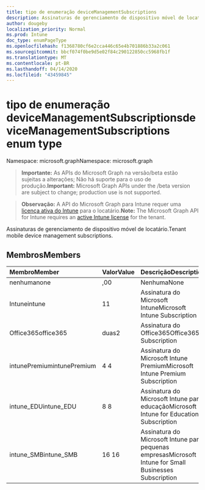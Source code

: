 ```yaml
---
title: tipo de enumeração deviceManagementSubscriptions
description: Assinaturas de gerenciamento de dispositivo móvel de locatário.
author: dougeby
localization_priority: Normal
ms.prod: Intune
doc_type: enumPageType
ms.openlocfilehash: f1368780cf6e2cca446c65e4b701886b33a2c061
ms.sourcegitcommit: bbcf074f0be9d5e02f84c290122850cc5968fb1f
ms.translationtype: MT
ms.contentlocale: pt-BR
ms.lasthandoff: 04/14/2020
ms.locfileid: "43459845"
---
```

# <a name="devicemanagementsubscriptions-enum-type"></a><span data-ttu-id="0ad90-103">tipo de enumeração deviceManagementSubscriptions</span><span class="sxs-lookup"><span data-stu-id="0ad90-103">deviceManagementSubscriptions enum type</span></span>

<span data-ttu-id="0ad90-104">Namespace: microsoft.graph</span><span class="sxs-lookup"><span data-stu-id="0ad90-104">Namespace: microsoft.graph</span></span>

> <span data-ttu-id="0ad90-105">**Importante:** As APIs do Microsoft Graph na versão/beta estão sujeitas a alterações; Não há suporte para o uso de produção.</span><span class="sxs-lookup"><span data-stu-id="0ad90-105">**Important:** Microsoft Graph APIs under the /beta version are subject to change; production use is not supported.</span></span>

> <span data-ttu-id="0ad90-106">**Observação:** A API do Microsoft Graph para Intune requer uma [licença ativa do Intune](https://go.microsoft.com/fwlink/?linkid=839381) para o locatário.</span><span class="sxs-lookup"><span data-stu-id="0ad90-106">**Note:** The Microsoft Graph API for Intune requires an [active Intune license](https://go.microsoft.com/fwlink/?linkid=839381) for the tenant.</span></span>

<span data-ttu-id="0ad90-107">Assinaturas de gerenciamento de dispositivo móvel de locatário.</span><span class="sxs-lookup"><span data-stu-id="0ad90-107">Tenant mobile device management subscriptions.</span></span>

## <a name="members"></a><span data-ttu-id="0ad90-108">Membros</span><span class="sxs-lookup"><span data-stu-id="0ad90-108">Members</span></span>
|<span data-ttu-id="0ad90-109">Membro</span><span class="sxs-lookup"><span data-stu-id="0ad90-109">Member</span></span>|<span data-ttu-id="0ad90-110">Valor</span><span class="sxs-lookup"><span data-stu-id="0ad90-110">Value</span></span>|<span data-ttu-id="0ad90-111">Descrição</span><span class="sxs-lookup"><span data-stu-id="0ad90-111">Description</span></span>|
|:---|:---|:---|
|<span data-ttu-id="0ad90-112">nenhuma</span><span class="sxs-lookup"><span data-stu-id="0ad90-112">none</span></span>|<span data-ttu-id="0ad90-113">,0</span><span class="sxs-lookup"><span data-stu-id="0ad90-113">0</span></span>|<span data-ttu-id="0ad90-114">Nenhuma</span><span class="sxs-lookup"><span data-stu-id="0ad90-114">None</span></span>|
|<span data-ttu-id="0ad90-115">Intune</span><span class="sxs-lookup"><span data-stu-id="0ad90-115">intune</span></span>|<span data-ttu-id="0ad90-116">1</span><span class="sxs-lookup"><span data-stu-id="0ad90-116">1</span></span>|<span data-ttu-id="0ad90-117">Assinatura do Microsoft Intune</span><span class="sxs-lookup"><span data-stu-id="0ad90-117">Microsoft Intune Subscription</span></span>|
|<span data-ttu-id="0ad90-118">Office365</span><span class="sxs-lookup"><span data-stu-id="0ad90-118">office365</span></span>|<span data-ttu-id="0ad90-119">duas</span><span class="sxs-lookup"><span data-stu-id="0ad90-119">2</span></span>|<span data-ttu-id="0ad90-120">Assinatura do Office365</span><span class="sxs-lookup"><span data-stu-id="0ad90-120">Office365 Subscription</span></span>|
|<span data-ttu-id="0ad90-121">intunePremium</span><span class="sxs-lookup"><span data-stu-id="0ad90-121">intunePremium</span></span>|<span data-ttu-id="0ad90-122">4 </span><span class="sxs-lookup"><span data-stu-id="0ad90-122">4</span></span>|<span data-ttu-id="0ad90-123">Assinatura do Microsoft Intune Premium</span><span class="sxs-lookup"><span data-stu-id="0ad90-123">Microsoft Intune Premium Subscription</span></span>|
|<span data-ttu-id="0ad90-124">intune_EDU</span><span class="sxs-lookup"><span data-stu-id="0ad90-124">intune_EDU</span></span>|<span data-ttu-id="0ad90-125">8 </span><span class="sxs-lookup"><span data-stu-id="0ad90-125">8</span></span>|<span data-ttu-id="0ad90-126">Assinatura do Microsoft Intune para educação</span><span class="sxs-lookup"><span data-stu-id="0ad90-126">Microsoft Intune for Education Subscription</span></span>|
|<span data-ttu-id="0ad90-127">intune_SMB</span><span class="sxs-lookup"><span data-stu-id="0ad90-127">intune_SMB</span></span>|<span data-ttu-id="0ad90-128">16 </span><span class="sxs-lookup"><span data-stu-id="0ad90-128">16</span></span>|<span data-ttu-id="0ad90-129">Assinatura do Microsoft Intune para pequenas empresas</span><span class="sxs-lookup"><span data-stu-id="0ad90-129">Microsoft Intune for Small Businesses Subscription</span></span>|



